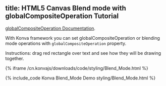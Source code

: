title: HTML5 Canvas Blend mode with globalCompositeOperation Tutorial
---

[globalCompositeOperation Documentation](https://developer.mozilla.org/en-US/docs/Web/API/CanvasRenderingContext2D/globalCompositeOperation).

With Konva framework you can set globalCompositeOperation or blending mode operations with `globalCompositeOperation` property.

Instructions: drag red rectangle over text and see how they will be drawing together.

{% iframe /cn.konvajs/downloads/code/styling/Blend_Mode.html %}

{% include_code Konva Blend_Mode Demo styling/Blend_Mode.html %}
